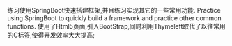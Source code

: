 练习使用SpringBoot快速搭建框架,并且练习实现其它的一些常用功能.
Practice using SpringBoot to quickly build a framework and practice other common functions.
使用了Html5页面,引入BootStrap,同时利用Thymeleft取代了以往常用的C标签,使得开发效率大大提高;
